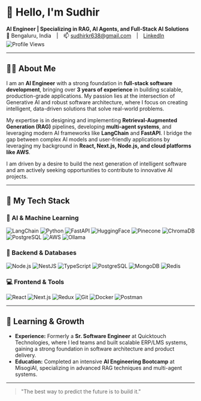 # 👋 Hello, I'm Sudhir

**AI Engineer | Specializing in RAG, AI Agents, and Full-Stack AI Solutions**  
📍 Bengaluru, India | 📫 sudhirkr638@gmail.com | [LinkedIn](https://www.linkedin.com/in/sudhir-yadav-19231a1a0/)
![Profile Views](https://visitor-badge.laobi.icu/badge?page_id=sky-sudhir.sky-sudhir)

---

## 🧑‍💻 About Me

I am an **AI Engineer** with a strong foundation in **full-stack software development**, bringing over **3 years of experience** in building scalable, production-grade applications. My passion lies at the intersection of Generative AI and robust software architecture, where I focus on creating intelligent, data-driven solutions that solve real-world problems.

My expertise is in designing and implementing **Retrieval-Augmented Generation (RAG)** pipelines, developing **multi-agent systems**, and leveraging modern AI frameworks like **LangChain** and **FastAPI**. I bridge the gap between complex AI models and user-friendly applications by leveraging my background in **React, Next.js, Node.js, and cloud platforms like AWS**.

I am driven by a desire to build the next generation of intelligent software and am actively seeking opportunities to contribute to innovative AI projects.

---

## 🚀 My Tech Stack

### 🧠 AI & Machine Learning
![LangChain](https://img.shields.io/badge/-LangChain-FFFFFF?style=flat&logo=LangChain)
![Python](https://img.shields.io/badge/Python-3776AB?style=flat&logo=python&logoColor=white)
![FastAPI](https://img.shields.io/badge/FastAPI-009688?style=flat&logo=fastapi)
![HuggingFace](https://img.shields.io/badge/%F0%9F%A4%97%20Hugging%20Face-FFD21E?style=flat)
![Pinecone](https://img.shields.io/badge/Pinecone-0C59E8?style=flat&logo=pinecone&logoColor=white)
![ChromaDB](https://img.shields.io/badge/Chroma-553ADD?style=flat)
![PostgreSQL](https://img.shields.io/badge/pgvector-336791?style=flat&logo=postgresql&logoColor=white)
![AWS](https://img.shields.io/badge/AWS%20S3-569A31?style=flat&logo=amazon-s3)
![Ollama](https://img.shields.io/badge/-Ollama-000000?style=flat)

### 🚀 Backend & Databases
![Node.js](https://img.shields.io/badge/-Node.js-339933?style=flat&logo=node.js)
![NestJS](https://img.shields.io/badge/-NestJS-E0234E?style=flat&logo=nestjs)
![TypeScript](https://img.shields.io/badge/-TypeScript-3178C6?style=flat&logo=typescript)
![PostgreSQL](https://img.shields.io/badge/-PostgreSQL-4169E1?style=flat&logo=postgresql)
![MongoDB](https://img.shields.io/badge/-MongoDB-47A248?style=flat&logo=mongodb)
![Redis](https://img.shields.io/badge/-Redis-DC382D?style=flat&logo=redis)

### 💻 Frontend & Tools
![React](https://img.shields.io/badge/-ReactJS-61DAFB?style=flat&logo=react)
![Next.js](https://img.shields.io/badge/-Next.js-black?style=flat&logo=next.js)
![Redux](https://img.shields.io/badge/-Redux-764ABC?style=flat&logo=redux)
![Git](https://img.shields.io/badge/-Git-F05032?style=flat&logo=git)
![Docker](https://img.shields.io/badge/Docker-2496ED?style=flat&logo=docker&logoColor=white)
![Postman](https://img.shields.io/badge/-Postman-FF6C37?style=flat&logo=postman)

---
## 🌱 Learning & Growth

- **Experience:** Formerly a **Sr. Software Engineer** at Quicktouch Technologies, where I led teams and built scalable ERP/LMS systems, gaining a strong foundation in software architecture and product delivery.
- **Education:** Completed an intensive **AI Engineering Bootcamp** at MisogiAI, specializing in advanced RAG techniques and multi-agent systems.


---

> "The best way to predict the future is to build it."
